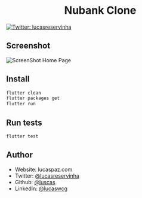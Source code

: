 <h1 align="center">Nubank Clone</h1>
<p>
  <a href="https://twitter.com/lucasreservinha" target="_blank">
    <img alt="Twitter: lucasreservinha" src="https://img.shields.io/twitter/follow/lucasreservinha.svg?style=social" />
  </a>
</p>

## Screenshot
![ScreenShot Home Page](https://i.imgur.com/VEOI8BQ.png)

## Install

```sh
flutter clean
flutter packages get
flutter run
```

## Run tests

```sh
flutter test
```

## Author
* Website: lucaspaz.com
* Twitter: [@lucasreservinha](https://twitter.com/lucasreservinha)
* Github: [@luscas](https://github.com/luscas)
* LinkedIn: [@lucaswcg](https://linkedin.com/in/lucaswcg)
